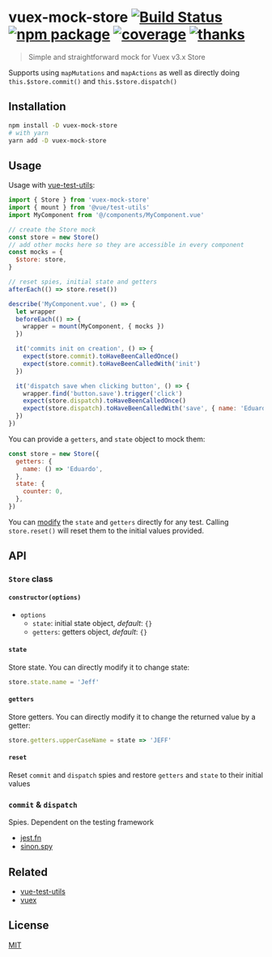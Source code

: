 # vuex-mock-store [![Build Status](https://img.shields.io/circleci/project/posva/vuex-mock-store/master.svg)](https://circleci.com/gh/posva/vuex-mock-store) [![npm package](https://img.shields.io/npm/v/vuex-mock-store.svg)](https://www.npmjs.com/package/vuex-mock-store) [![coverage](https://img.shields.io/codecov/c/github/posva/vuex-mock-store.svg)](https://codecov.io/github/posva/vuex-mock-store) [![thanks](https://img.shields.io/badge/thanks-%E2%99%A5-ff69b4.svg)](https://github.com/posva/thanks)

> Simple and straightforward mock for Vuex v3.x Store

Supports using `mapMutations` and `mapActions` as well as directly doing `this.$store.commit()` and `this.$store.dispatch()`

## Installation

```sh
npm install -D vuex-mock-store
# with yarn
yarn add -D vuex-mock-store
```

## Usage

Usage with [vue-test-utils](https://github.com/vuejs/vue-test-utils):

```js
import { Store } from 'vuex-mock-store'
import { mount } from '@vue/test-utils'
import MyComponent from '@/components/MyComponent.vue'

// create the Store mock
const store = new Store()
// add other mocks here so they are accessible in every component
const mocks = {
  $store: store,
}

// reset spies, initial state and getters
afterEach(() => store.reset())

describe('MyComponent.vue', () => {
  let wrapper
  beforeEach(() => {
    wrapper = mount(MyComponent, { mocks })
  })

  it('commits init on creation', () => {
    expect(store.commit).toHaveBeenCalledOnce()
    expect(store.commit).toHaveBeenCalledWith('init')
  })

  it('dispatch save when clicking button', () => {
    wrapper.find('button.save').trigger('click')
    expect(store.dispatch).toHaveBeenCalledOnce()
    expect(store.dispatch).toHaveBeenCalledWith('save', { name: 'Eduardo' })
  })
})
```

You can provide a `getters`, and `state` object to mock them:

```js
const store = new Store({
  getters: {
    name: () => 'Eduardo',
  },
  state: {
    counter: 0,
  },
})
```

You can [modify](#state) the `state` and `getters` directly for any test. Calling `store.reset()` will reset them to the initial values provided.

## API

### `Store` class

#### `constructor(options)`

- `options`
  - `state`: initial state object, _default_: `{}`
  - `getters`: getters object, _default_: `{}`

#### `state`

Store state. You can directly modify it to change state:

```js
store.state.name = 'Jeff'
```

#### `getters`

Store getters. You can directly modify it to change the returned value by a getter:

```js
store.getters.upperCaseName = state => 'JEFF'
```

#### `reset`

Reset `commit` and `dispatch` spies and restore `getters` and `state` to their initial values

### `commit` & `dispatch`

Spies. Dependent on the testing framework

- [jest.fn]()
- [sinon.spy]()

## Related

- [vue-test-utils](https://github.com/vuejs/vue-test-utils)
- [vuex](https://github.com/vuejs/vuex)

## License

[MIT](http://opensource.org/licenses/MIT)
